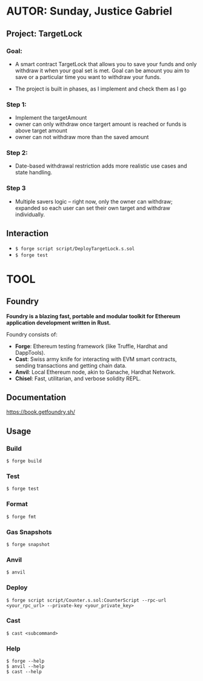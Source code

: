# AUTOR: Sunday, Justice Gabriel
## Project: TargetLock

### Goal:
* A smart contract TargetLock that allows you to save your funds and only withdraw it when your goal set is met. Goal can be amount you aim to save or a particular time you want to withdraw your funds.
  
* The project is built in phases, as I implement and check them as I go

### Step 1:
* Implement the targetAmount
* owner can only withdraw once targert amount is reached or funds is above target amount
* owner can not withdraw more than the saved amount

### Step 2:
* Date-based withdrawal restriction adds more realistic use cases and state handling.

### Step 3
* Multiple savers logic – right now, only the owner can withdraw; expanded so each user can set their own target and withdraw individually.


<!-- Interaction -->
## Interaction
* ```$ forge script script/DeployTargetLock.s.sol```
* ```$ forge test```



# TOOL
## Foundry

**Foundry is a blazing fast, portable and modular toolkit for Ethereum application development written in Rust.**

Foundry consists of:

-   **Forge**: Ethereum testing framework (like Truffle, Hardhat and DappTools).
-   **Cast**: Swiss army knife for interacting with EVM smart contracts, sending transactions and getting chain data.
-   **Anvil**: Local Ethereum node, akin to Ganache, Hardhat Network.
-   **Chisel**: Fast, utilitarian, and verbose solidity REPL.

## Documentation

https://book.getfoundry.sh/

## Usage

### Build

```shell
$ forge build
```

### Test

```shell
$ forge test
```

### Format

```shell
$ forge fmt
```

### Gas Snapshots

```shell
$ forge snapshot
```

### Anvil

```shell
$ anvil
```

### Deploy


```shell
$ forge script script/Counter.s.sol:CounterScript --rpc-url <your_rpc_url> --private-key <your_private_key>
```

### Cast

```shell
$ cast <subcommand>
```

### Help

```shell
$ forge --help
$ anvil --help
$ cast --help
```
